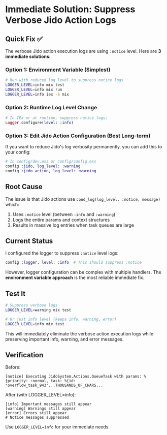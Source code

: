 # Immediate Solution: Suppress Verbose Jido Action Logs

## Quick Fix ✅

The verbose Jido action execution logs are using `:notice` level. Here are **3 immediate solutions**:

### Option 1: Environment Variable (Simplest)
```bash
# Run with reduced log level to suppress notice logs
LOGGER_LEVEL=info mix test
LOGGER_LEVEL=info mix run
LOGGER_LEVEL=info iex -S mix
```

### Option 2: Runtime Log Level Change
```elixir
# In IEx or at runtime, suppress notice logs:
Logger.configure(level: :info)
```

### Option 3: Edit Jido Action Configuration (Best Long-term)
If you want to reduce Jido's log verbosity permanently, you can add this to your config:

```elixir
# In config/dev.exs or config/config.exs
config :jido, log_level: :warning
config :jido_action, log_level: :warning
```

## Root Cause

The issue is that Jido actions use `cond_log(log_level, :notice, message)` which:
1. Uses `:notice` level (between `:info` and `:warning`)
2. Logs the entire params and context structures
3. Results in massive log entries when task queues are large

## Current Status

I configured the logger to suppress `:notice` level logs:
```elixir
config :logger, level: :info  # This should suppress :notice
```

However, logger configuration can be complex with multiple handlers. The **environment variable approach** is the most reliable immediate fix.

## Test It

```bash
# Suppress verbose logs
LOGGER_LEVEL=warning mix test

# Or just info level (keeps info, warning, error)
LOGGER_LEVEL=info mix test
```

This will immediately eliminate the verbose action execution logs while preserving important info, warning, and error messages.

## Verification

Before:
```
[notice] Executing JidoSystem.Actions.QueueTask with params: %{priority: :normal, task: %{id: "overflow_task_943"...THOUSANDS_OF_CHARS...
```

After (with LOGGER_LEVEL=info):
```
[info] Important messages still appear
[warning] Warnings still appear  
[error] Errors still appear
# Notice messages suppressed
```

Use `LOGGER_LEVEL=info` for your immediate needs.